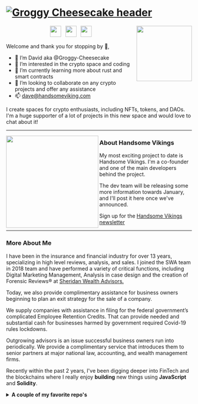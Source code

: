 # [![Groggy Cheesecake header](https://img1.wsimg.com/isteam/ip/1b6c2d8f-3899-43e2-9b55-7ea1d725c9f5/github-banner_DC_HV-Background.png/:/rs=w:1440,h:1440)](https://www.handsomevikings.com/)

<p>
  <a href="https://handsome-vikings.gitbook.io/handsome-vikings/"><img width="150" align='right' src="https://img1.wsimg.com/isteam/ip/1b6c2d8f-3899-43e2-9b55-7ea1d725c9f5/Gitbook_Handsome%20Vikings_Pre-Release.png/:/rs=w:1440,h:1440"></a>
</p>

<p align='center'>
<a href="https://twitter.com/CoinFencer"><img height="30" src="https://img1.wsimg.com/isteam/ip/1b6c2d8f-3899-43e2-9b55-7ea1d725c9f5/logo-twitter-png-5859.png/:/rs=w:1440,h:1440"></a>&nbsp;&nbsp;
<a href="https://www.instagram.com/connelly.david/"><img height="30" src="https://img1.wsimg.com/isteam/ip/1b6c2d8f-3899-43e2-9b55-7ea1d725c9f5/logo-instagram-png-2439.png/:/rs=w:1440,h:1440"></a>&nbsp;&nbsp;
<a href="https://www.linkedin.com/in/davidconnelly1/"><img height="30" src="https://img1.wsimg.com/isteam/ip/1b6c2d8f-3899-43e2-9b55-7ea1d725c9f5/linkedin-logo-png-1828.png/:/rs=w:1440,h:1440"></a>
</p>

Welcome and thank you for stopping by 👋,

- 👋 I’m David aka @Groggy-Cheesecake
- 👀 I’m interested in the crypto space and coding
- 🌱 I’m currently learning more about rust and smart contracts
- 💞️ I’m looking to collaborate on any crypto projects and offer any assistance
- 📫 dave@handsomeviking.com

I create spaces for crypto enthusiasts, including NFTs, tokens, and DAOs.  I'm a huge supporter of a lot of projects in this new space and would love to chat about it!

  ---
 
 <p>
  <img width="250" align='left' src="https://img1.wsimg.com/isteam/ip/1b6c2d8f-3899-43e2-9b55-7ea1d725c9f5/HV-cycle-2.gif/:/rs=w:1440,h:1440">
</p>
 
### About Handsome Vikings

My most exciting project to date is Handsome Vikings.  I'm a co-founder and one of the main developers behind the project.  

The dev team will be releasing some more information towards January, and I'll post it here once we've announced.

</details>

Sign up for the [Handsome Vikings newsletter](https://e8871917.sibforms.com/serve/MUIEANYaYNHozsJNVd6WBUTvtAtJKk3bKTpFJ8a8j6hbG8QOoNL-UQUkCjaMojNNAo9fKqnpMMLTzx-30S7AI0yzxHRuHdMzhFte7T5eJwbb3HlBzqb5d5kVbq-xh2UhNJ2sg7orqIpipXNeCxaRM56iySMSmooZkkg4USu4m8F4kXUfqBFV19U51UP_p-W6VDIeqra9tpbY0OL3)

 ---

### More About Me

I have been in the insurance and financial industry for over 13 years, specializing in high level reviews, analysis, and sales.  I joined the SWA team in 2018 team and have performed a variety of critical functions, including Digital Marketing Management, Analysis in case design and the creation of Forensic Reviews® at [Sheridan Wealth Advisors.](https://www.sheridanadvisors.com) 

Today, we also provide complimentary assistance for business owners beginning to plan an exit strategy for the sale of a company.

We supply companies with assistance in filing for the federal government’s complicated Employee Retention Credits. That can provide needed and substantial cash for businesses harmed by government required Covid-19 rules lockdowns.

Outgrowing advisors is an issue successful business owners run  into periodically. We provide a complimentary service  that introduces them to senior partners at major national law, accounting, and wealth management firms.

Recently within the past 2 years, I've been digging deeper into FinTech and the blockchains where I really enjoy **building** new things using **JavaScript** and **Solidity**. 

<details>
 <summary><strong>A couple of my favorite repo's</strong></summary>
 <a href="https://github.com/Groggy-Cheesecake/assets"><img width="400" src="https://img1.wsimg.com/isteam/ip/1b6c2d8f-3899-43e2-9b55-7ea1d725c9f5/Blockchain%20Assets.png/:/rs=w:1440,h:1440"></a>
 <a href="https://github.com/Groggy-Cheesecake/hashlips_art_engine"><img width="400" src="https://img1.wsimg.com/isteam/ip/1b6c2d8f-3899-43e2-9b55-7ea1d725c9f5/Hashlips_Art_Engine-MainJS.png/:/rs=w:1440,h:1440"></a>
 
